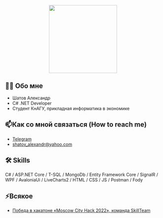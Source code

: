 <div id="header" align="center">
  <img src="https://media.giphy.com/media/rDy3YQLxjq7TBjKSxC/giphy.gif" width="220"/>
</div>

## :man_technologist: Обо мне
- Шатов Александр
- C# .NET Developer
- Студент КнАГУ, прикладная информатика в экономике
## :mailbox:Как со мной связаться (How to reach me)
- [Telegram](https://t.me/votahs)
- shatov_alexandr@yahoo.com
 
## :hammer_and_wrench: Skills
C# / ASP.NET Core / T-SQL / MongoDb / Entity Framework Core / SignalR / WPF / AvaloniaUi / LiveCharts2 / HTML / CSS / JS / Postman / Fody

## ⚡Всякое
- [Победа в хакатоне «Moscow City Hack 2022», команда SkillTeam](https://t.me/MoscowCityHack/11056)
